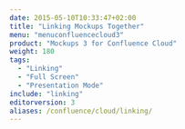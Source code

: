 ```yaml
---
date: 2015-05-10T10:33:47+02:00
title: "Linking Mockups Together"
menu: "menuconfluencecloud3"
product: "Mockups 3 for Confluence Cloud"
weight: 180
tags:
  - "Linking"
  - "Full Screen"
  - "Presentation Mode"
include: "linking"
editorversion: 3
aliases: /confluence/cloud/linking/
---
```

